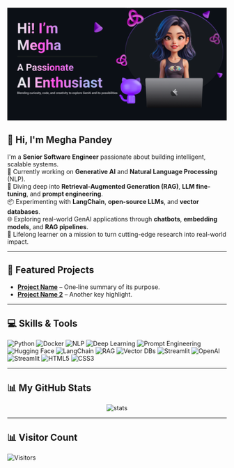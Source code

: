 <!---
- 👋 Hi, I’m @GitMeP
- 👀 I’m interested in Artificial Intelligence
- 🌱 I’m currently learning Artificial Intelligence which includes Machine Learning, Deep Learning and NLP
- 😀 I try to learn new things such that i can gain some Knowledge
--->

<!---
GitMeP/GitMeP is a ✨ special ✨ repository because its `README.md` (this file) appears on your GitHub profile.
You can click the Preview link to take a look at your changes.
--->

<!-- Header Banner -->
<p align="center">
  <img src="readme_banner.png" alt="Banner" width="800"/>
</p>

<!-- 👋 About Me -->
## 👋 Hi, I'm Megha Pandey  
I'm a **Senior Software Engineer** passionate about building intelligent, scalable systems.  
🚀 Currently working on **Generative AI** and **Natural Language Processing** (NLP).  
🧠 Diving deep into **Retrieval-Augmented Generation (RAG)**, **LLM fine-tuning**, and **prompt engineering**.  
📦 Experimenting with **LangChain**, **open-source LLMs**, and **vector databases**.  
🌐 Exploring real-world GenAI applications through **chatbots**, **embedding models**, and **RAG pipelines**.  
🌱 Lifelong learner on a mission to turn cutting-edge research into real-world impact.

---

<!-- 🚀 Featured Projects -->
## 🚀 Featured Projects
- **[Project Name](https://github.com/you/project)** – One‑line summary of its purpose.
- **[Project Name 2](https://github.com/you/project2)** – Another key highlight.

---

<!-- 💻 Skills -->
## 💻 Skills & Tools  

![Python](https://img.shields.io/badge/Python-479df3?style=for-the-badge&logo=python&logoColor=white)
![Docker](https://img.shields.io/badge/Docker-479df3?style=for-the-badge&logo=docker&logoColor=white)
![NLP](https://img.shields.io/badge/NLP-479df3?style=for-the-badge)
![Deep Learning](https://img.shields.io/badge/Deep%20Learning-479df3?style=for-the-badge)
![Prompt Engineering](https://img.shields.io/badge/Prompt%20Engineering-479df3?style=for-the-badge)
![Hugging Face](https://img.shields.io/badge/HuggingFace-479df3?style=for-the-badge&logo=huggingface&logoColor=white)
![LangChain](https://img.shields.io/badge/LangChain-479df3?style=for-the-badge)
![RAG](https://img.shields.io/badge/RAG-479df3?style=for-the-badge)
![Vector DBs](https://img.shields.io/badge/Vector%20DBs-479df3?style=for-the-badge)
![Streamlit](https://img.shields.io/badge/Streamlit-479df3?style=for-the-badge&logo=streamlit&logoColor=white)
![OpenAI](https://img.shields.io/badge/OpenAI-479df3?style=for-the-badge&logo=openai&logoColor=white)
![Streamlit](https://img.shields.io/badge/Streamlit-479df3?style=for-the-badge&logo=streamlit&logoColor=white)
![HTML5](https://img.shields.io/badge/HTML5-479df3?style=for-the-badge&logo=html5&logoColor=white)
![CSS3](https://img.shields.io/badge/CSS3-479df3?style=for-the-badge&logo=css3&logoColor=white)


---

<!-- 📊 GitHub Stats -->
## 📊 My GitHub Stats
<p align="center">
  <img src="https://github-readme-stats.vercel.app/api?username=GitMeP&show_icons=true&theme=radical" alt="stats"/>
</p>

---

<!-- 👀 Visitor Count -->
## 📊 Visitor Count
![Visitors](https://count.getloli.com/get/@GitMeP.GitMeP?theme=rule34)


